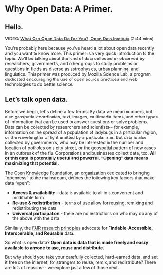 # Why Open Data: A Primer.

## Hello.

VIDEO: [What Can Open Data Do For You?, Open Data Institute](https://player.vimeo.com/video/110800848) (2:44 mins)

You’re probably here because you’ve heard a lot about open data recently and you want to know more. This primer is a very quick introduction to the topic. We’ll be talking about the kind of data collected or observed by researchers, governments, and other groups to study problems or questions in fields as diverse as astrophysics, urban planning, and linguistics. This primer was produced by Mozilla Science Lab, a program dedicated encouraging the use of open source practices and web technologies to do better science.

## Let’s talk open data.

Before we begin, let's define a few terms.  By data we mean numbers, but also geospatial coordinates, text, images, multimedia items, and other types of information that can be used to answer questions or solve problems. Data can be collected by researchers and scientists-- for example, information on the spread of a population of ladybugs in a particular region, or the wavelengths of light emitted by a particular star. But data is also collected by governments, who may be interested in the number and location of potholes on a city street, or the geospatial pattern of new cases in an outbreak of the flu. Corporations and businesses collect data, too. **All of this data is potentially useful and powerful. “Opening” data means maximizing that potential.**

The [Open Knowledge Foundation](https://okfn.org/), an organization dedicated to bringing “openness” to the mainstream, defines the following key factors that make data “open”:

* **Access & availability** - data is available to all in a convenient and modifiable form
* **Re-use & redistribution** - terms of use allow for reusing, remixing and redistributing the data
* **Universal participation** - there are no restrictions on who may do any of the above with the data

Similarly, the [FAIR research principles](https://www.nature.com/articles/sdata201618?) advocate for **Findable, Accessible, Interoperable, and Reusable** data.

So what is open data? **Open data is data that is made freely and easily available to anyone to use, reuse and distribute.**

But why should you take your carefully collected, hard-earned data, and set it free on the internet, for strangers to reuse, remix, and redistribute? There are lots of reasons-- we explore just a few of those next.
